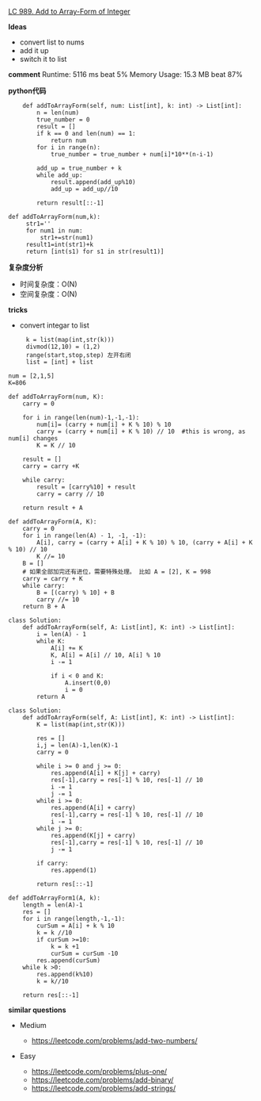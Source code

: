 [LC 989. Add to Array-Form of Integer](https://leetcode-cn.com/problems/add-to-array-form-of-integer/)

**Ideas**
- convert list to nums
- add it up
- switch it to list

**comment**
Runtime: 5116 ms beat 5%
Memory Usage: 15.3 MB beat 87%

**python代码**
```class Solution:
    def addToArrayForm(self, num: List[int], k: int) -> List[int]:
        n = len(num)
        true_number = 0
        result = []
        if k == 0 and len(num) == 1:
            return num
        for i in range(n):
            true_number = true_number + num[i]*10**(n-i-1)

        add_up = true_number + k
        while add_up:
            result.append(add_up%10)
            add_up = add_up//10

        return result[::-1]
```
```
def addToArrayForm(num,k):
     str1=''
     for num1 in num:
         str1+=str(num1)
     result1=int(str1)+k
     return [int(s1) for s1 in str(result1)]
```

**复杂度分析**
- 时间复杂度：O(N)
- 空间复杂度：O(N)


**tricks**
- convert integar to list 
``` 
     k = list(map(int,str(k)))
     divmod(12,10) = (1,2)
     range(start,stop,step) 左开右闭
     list = [int] + list
```

```
num = [2,1,5]
K=806
    
def addToArrayForm(num, K):
    carry = 0

    for i in range(len(num)-1,-1,-1):
        num[i]= (carry + num[i] + K % 10) % 10
        carry = (carry + num[i] + K % 10) // 10  #this is wrong, as num[i] changes
        K = K // 10
        
    result = []
    carry = carry +K
    
    while carry: 
        result = [carry%10] + result 
        carry = carry // 10
        
    return result + A
```

```
def addToArrayForm(A, K):
    carry = 0
    for i in range(len(A) - 1, -1, -1):
        A[i], carry = (carry + A[i] + K % 10) % 10, (carry + A[i] + K % 10) // 10
        K //= 10
    B = []
    # 如果全部加完还有进位，需要特殊处理。 比如 A = [2], K = 998
    carry = carry + K
    while carry:
        B = [(carry) % 10] + B
        carry //= 10
    return B + A

```

```
class Solution:
    def addToArrayForm(self, A: List[int], K: int) -> List[int]:
        i = len(A) - 1
        while K:
            A[i] += K
            K, A[i] = A[i] // 10, A[i] % 10
            i -= 1

            if i < 0 and K:
                A.insert(0,0)
                i = 0
        return A

class Solution:
    def addToArrayForm(self, A: List[int], K: int) -> List[int]:
        K = list(map(int,str(K)))
        
        res = []
        i,j = len(A)-1,len(K)-1
        carry = 0

        while i >= 0 and j >= 0:
            res.append(A[i] + K[j] + carry)
            res[-1],carry = res[-1] % 10, res[-1] // 10
            i -= 1
            j -= 1
        while i >= 0:
            res.append(A[i] + carry)
            res[-1],carry = res[-1] % 10, res[-1] // 10
            i -= 1
        while j >= 0:
            res.append(K[j] + carry)
            res[-1],carry = res[-1] % 10, res[-1] // 10
            j -= 1

        if carry:
            res.append(1)

        return res[::-1]

```
```
def addToArrayForm1(A, k):
    length = len(A)-1
    res = []
    for i in range(length,-1,-1):
        curSum = A[i] + k % 10
        k = k //10
        if curSum >=10:
            k = k +1
            curSum = curSum -10
        res.append(curSum)
    while k >0:
        res.append(k%10)
        k = k//10
        
    return res[::-1]
```

**similar questions**

- Medium

    - https://leetcode.com/problems/add-two-numbers/
- Easy
    - https://leetcode.com/problems/plus-one/
    - https://leetcode.com/problems/add-binary/
    - https://leetcode.com/problems/add-strings/